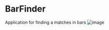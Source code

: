 # BarFinder
Application for finding a matches in bars
![image](https://github.com/user-attachments/assets/b8897535-f137-45db-9455-762621906df6)
